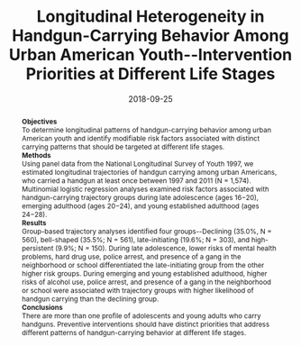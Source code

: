 ---
title: Longitudinal Heterogeneity in Handgun-Carrying Behavior Among Urban American Youth--Intervention Priorities at Different Life Stages

summary: The present study determines longitudinal patterns of handgun-carrying behavior among urban American youth and identifies modifiable risk factors associated with distinct carrying patterns that should be targeted at different life stages.

abstract: __Objectives__ <br> To determine longitudinal patterns of handgun-carrying behavior among urban American youth and identify modifiable risk factors associated with distinct carrying patterns that should be targeted at different life stages. <br> __Methods__ <br> Using panel data from the National Longitudinal Survey of Youth 1997, we estimated longitudinal trajectories of handgun carrying among urban Americans, who carried a handgun at least once between 1997 and 2011 (N = 1,574). Multinomial logistic regression analyses examined risk factors associated with handgun-carrying trajectory groups during late adolescence (ages 16−20), emerging adulthood (ages 20−24), and young established adulthood (ages 24−28). <br> __Results__ <br> Group-based trajectory analyses identified four groups--Declining (35.0%, N = 560), bell-shaped (35.5%; N = 561), late-initiating (19.6%; N = 303), and high-persistent (9.9%; N = 150). During late adolescence, lower risks of mental health problems, hard drug use, police arrest, and presence of a gang in the neighborhood or school differentiated the late-initiating group from the other higher risk groups. During emerging and young established adulthood, higher risks of alcohol use, police arrest, and presence of a gang in the neighborhood or school were associated with trajectory groups with higher likelihood of handgun carrying than the declining group. <br> __Conclusions__ <br> There are more than one profile of adolescents and young adults who carry handguns. Preventive interventions should have distinct priorities that address different patterns of handgun-carrying behavior at different life stages.


# author_notes:
# - Equal contribution
# - Equal contribution


authors:
- Dong B
- Jacoby S
- Morrison C
- Wiebe D

date: "2018-09-25"

doi: "https://doi.org/10.1016/j.jadohealth.2018.09.026"

featured: True

image:
  caption: 
  focal_point: ""
  preview_only: false
  
projects: []

publication: '*Journal of Adolescent Health, 64*, 502-508'

publication_short: ""

publication_types:
- "2"                   ## 1: conference paper; 2: journal article; 3: preprint; 4: reprot ... 


publishDate: ""


# slides: example

tags:
- Gun Carrying
- Trajectories
- Youth
- Life Course


# these show as icons above the figure
url_code: ""
url_dataset: ""
url_pdf: "uploads/2019jah.pdf"
url_poster: ""
url_project: ""
url_slides: ""
url_source: ""
url_video: ""
---